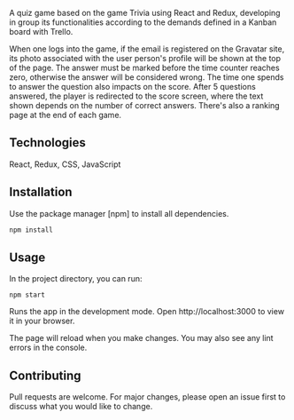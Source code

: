 A quiz game based on the game Trivia using React and Redux, developing in group its functionalities according to the demands defined in a Kanban board with Trello.

When one logs into the game, if the email is registered on the Gravatar site, its photo associated with the user person's profile will be shown at the top of the page.
The answer must be marked before the time counter reaches zero, otherwise the answer will be considered wrong. The time one spends to answer the question also impacts on the score.
After 5 questions answered, the player is redirected to the score screen, where the text shown depends on the number of correct answers. There's also a ranking page at the end of each game.

## Technologies
React, Redux, CSS, JavaScript

## Installation

Use the package manager [npm] to install all dependencies.

```bash
npm install
```

## Usage

In the project directory, you can run:

```
npm start
```
Runs the app in the development mode.
Open http://localhost:3000 to view it in your browser.

The page will reload when you make changes.
You may also see any lint errors in the console.

## Contributing
Pull requests are welcome. For major changes, please open an issue first to discuss what you would like to change.
